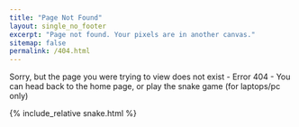 ```yaml
---
title: "Page Not Found"
layout: single_no_footer
excerpt: "Page not found. Your pixels are in another canvas."
sitemap: false
permalink: /404.html
---
```


Sorry, but the page you were trying to view does not exist - Error 404 -
You can head back to the home page, or play the snake game (for laptops/pc only)
<div id="center-box">
  <div id="snake-game-container">
    {% include_relative snake.html %}
  </div>
</div>

